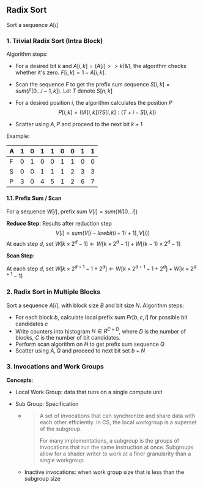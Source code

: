 ## Radix Sort

Sort a sequence $A[i]$



### 1. Trivial Radix Sort (Intra Block)

Algorithm steps:

- For a desired bit $k$ and $A[i,k]=(A[i]>>k)\&1$, the algorithm checks whether it's zero. $F[i,k]=1-A[i,k]$. 

- Scan the sequence $F$ to get the prefix sum sequence $S[i,k]=sum(F[0...i-1,k])$. Let $T$ denote $S[n,k]$

- For a desired position $i$, the algorithm calculates the position $P$
  $$
  P[i,k]=(!A[i,k])?S[i,k]:(T+i-S[i,k])
  $$

- Scatter using $A,P$ and proceed to the next bit $k+1$

Example:

| A    | 1    | 0    | 1    | 1    | 0    | 0    | 1    | 1    |
| ---- | ---- | ---- | ---- | ---- | ---- | ---- | ---- | ---- |
| F    | 0    | 1    | 0    | 0    | 1    | 1    | 0    | 0    |
| S    | 0    | 0    | 1    | 1    | 1    | 2    | 3    | 3    |
| P    | 3    | 0    | 4    | 5    | 1    | 2    | 6    | 7    |



#### 1.1. Prefix Sum / Scan

For a sequence $W[i]$,  prefix sum $V[i]=sum(W[0...i])$

**Reduce Step**: Results after reduction step
$$
V[i]=sum(V[i-lowbit(i+1)+1],V[i])
$$
At each step $d$, set $W[k\times 2^d-1]\gets W[k\times 2^d-1]+W[(k-1)\times 2^d-1]$

**Scan Step**: 

At each step $d$, set $W[k\times 2^{d+1}-1+2^d]\gets W[k\times 2^{d+1}-1+2^d]+W[k\times 2^{d+1}-1]$



### 2. Radix Sort in Multiple Blocks

Sort a sequence $A[i]$, with block size $B$ and bit size $N$. Algorithm steps:

- For each block $b$, calculate local prefix sum $Pr[b,c,i]$ for possible bit candidates $c$
- Write counters into histogram $H\in R^{C\times D}$, where $D$ is the number of blocks, $C$ is the number of bit candidates.
- Perform scan algorithm on $H$ to get prefix sum sequence $Q$
- Scatter using $A,Q$ and proceed to next bit set $b+N$



### 3.  Invocations and Work Groups

**Concepts**:

- Local Work Group:  data that runs on a single compute unit

- Sub Group: Specification

  - > A set of  invocations that can synchronize and share data with each other efficiently. In CS, the local workgroup is a superset of the subgroup.
    >
    > For many implementations, a subgroup is the groups of invocations that run the same instruction at once. Subgroups allow for a shader writer to work at a finer granularity than a single workgroup.

  - Inactive invocations: when work group size that is less than the subgroup size








